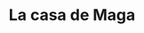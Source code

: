 ---
title: "La casa de Maga"
url: /ciudad-autonoma-de-buenos-aires/la-casa-de-maga-doctor-luis-belaustegui/
shop: Bäckerei
---